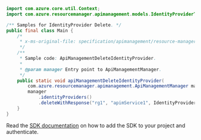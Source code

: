 ```java
import com.azure.core.util.Context;
import com.azure.resourcemanager.apimanagement.models.IdentityProviderType;

/** Samples for IdentityProvider Delete. */
public final class Main {
    /*
     * x-ms-original-file: specification/apimanagement/resource-manager/Microsoft.ApiManagement/stable/2021-08-01/examples/ApiManagementDeleteIdentityProvider.json
     */
    /**
     * Sample code: ApiManagementDeleteIdentityProvider.
     *
     * @param manager Entry point to ApiManagementManager.
     */
    public static void apiManagementDeleteIdentityProvider(
        com.azure.resourcemanager.apimanagement.ApiManagementManager manager) {
        manager
            .identityProviders()
            .deleteWithResponse("rg1", "apimService1", IdentityProviderType.AAD, "*", Context.NONE);
    }
}
```

Read the [SDK documentation](https://github.com/Azure/azure-sdk-for-java/blob/azure-resourcemanager-apimanagement_1.0.0-beta.3/sdk/apimanagement/azure-resourcemanager-apimanagement/README.md) on how to add the SDK to your project and authenticate.
